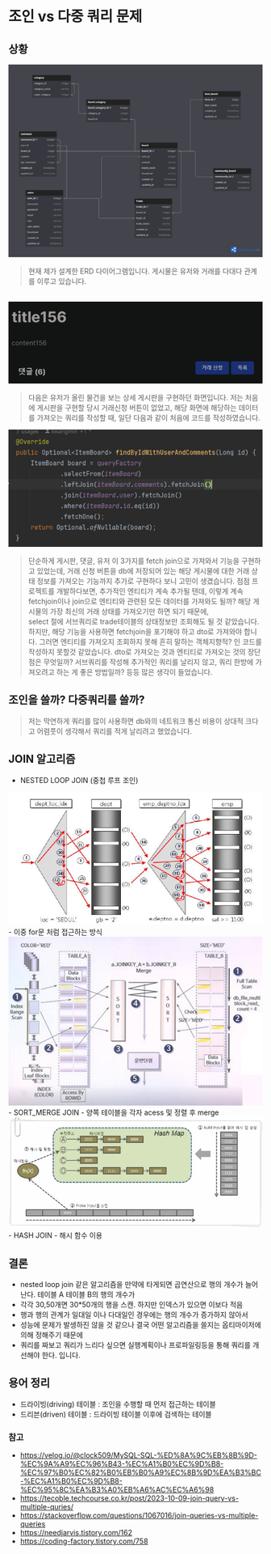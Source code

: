 
# 조인 vs 다중 쿼리 문제

## 상황

<img src="./image/problem2/erd-image.png">

> 현재 제가 설계한 ERD 다이어그램입니다. 게시물은 유저와 거래를 다대다 관계를 이루고 있습니다.

<br>

<img src="./image/problem2/problem-2-135658.png">

> 다음은 유저가 올린 물건을 보는 상세 게시판을 구현하던 화면입니다.
> 저는 처음에 게시판을 구현할 당시 거래신청 버튼이 없었고, 해당 화면에 해당하는 데이터를 가져오는
> 쿼리를 작성할 때, 일단 다음과 같이 처음에 코드를 작성하였습니다.

<img src="./image/problem2/problem-2-140807.png">

> 단순하게 게시판, 댓글, 유저 이 3가지를 fetch join으로 가져와서 기능을 구현하고 있었는데,
> 거래 신청 버튼을 db에 저장되어 있는 해당 게시물에 대한 거래 상태 정보를 가져오는 기능까지
> 추가로 구현하다 보니 고민이 생겼습니다. 점점 프로젝트를 개발하다보면, 추가적인 엔티티가 계속 추가될 텐데, 
> 이렇게 계속 fetchjoin이나 join으로 엔티티와 관련된 모든 데이터를 가져와도 될까?
> 해당 게시물의 가장 최신의 거래 상태를 가져오기만 하면 되기 때문에, <br>
> select 절에 서브쿼리로 trade테이블의 상태정보만 조회해도 될 것 같았습니다. 하지만, 해당 기능을 사용하면 fetchjoin을 포기해야 하고 dto로 가져와야 합니다.
> 그러면 엔티티를 가져오지 조회하지 못해 흔히 말하는 객체지향적? 인 코드를 작성하지 못할것 같았습니다.
> dto로 가져오는 것과 엔티티로 가져오는 것의 장단점은 무엇일까?
> 서브쿼리를 작성해 추가적인 쿼리를 날리지 않고, 쿼리 한방에 가져오려고 하는 게 좋은 방법일까? 등등 많은 생각이 들었습니다.

## 조인을 쓸까? 다중쿼리를 쓸까?

> 저는 막연하게 쿼리를 많이 사용하면 db와의 네트워크 통신 비용이 상대적 크다고 어렴풋이 생각해서 쿼리를 적게 날리려고 했었습니다.


## JOIN 알고리즘

- NESTED LOOP JOIN (중첩 루프 조인)

<img src="./image/problem2/problem-2-140808.png">
- 이중 for문 처럼 접근하는 방식

<img src="./image/problem2/problem-2-140809.png">
- SORT_MERGE JOIN
- 양쪽 테이블을 각자 acess 및 정렬 후 merge

<img src="./image/problem2/problem-2-140810.png">
- HASH JOIN
- 해시 함수 이용


## 결론

- nested loop join 같은 알고리즘을 만약에 타게되면 곱연산으로 행의 개수가 늘어난다. 테이블 A 테이블 B의 행의 개수가
- 각각 30,50개면 30*50개의 행을 스캔. 하지만 인덱스가 있으면 이보다 적음
- 행과 행의 관계가 일대일 이나 다대일인 경우에는 행의 개수가 증가하지 않아서
- 성능에 문제가 발생하진 않을 것 같으나 결국 어떤 알고리즘을 쓸지는 옵티마이저에 의해 정해주기 때문에
- 쿼리를 짜보고 쿼리가 느리다 싶으면 실행계획이나 프로파일링등을 통해 쿼리를 개선해야 한다. 입니다.

## 용어 정리

- 드라이빙(driving) 테이블 : 조인을 수행할 때 먼저 접근하는 테이블
- 드리븐(driven) 테이블 : 드라이빙 테이블 이후에 검색하는 테이블


### 참고 

- https://velog.io/@clock509/MySQL-SQL-%ED%8A%9C%EB%8B%9D-%EC%9A%A9%EC%96%B43-%EC%A1%B0%EC%9D%B8-%EC%97%B0%EC%82%B0%EB%B0%A9%EC%8B%9D%EA%B3%BC-%EC%A1%B0%EC%9D%B8-%EC%95%8C%EA%B3%A0%EB%A6%AC%EC%A6%98
- https://tecoble.techcourse.co.kr/post/2023-10-09-join-query-vs-multiple-quries/
- https://stackoverflow.com/questions/1067016/join-queries-vs-multiple-queries
- https://needjarvis.tistory.com/162
- https://coding-factory.tistory.com/758